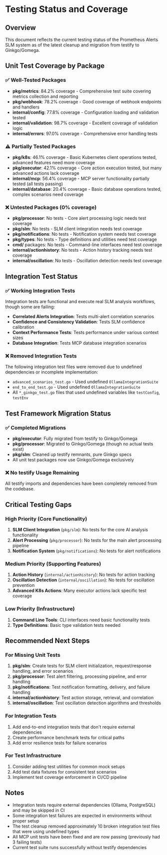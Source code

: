# Testing Status and Coverage

## Overview

This document reflects the current testing status of the Prometheus Alerts SLM system as of the latest cleanup and migration from testify to Ginkgo/Gomega.

## Unit Test Coverage by Package

### ✅ Well-Tested Packages
- **pkg/metrics**: 84.2% coverage - Comprehensive test suite covering metrics collection and reporting
- **pkg/webhook**: 78.2% coverage - Good coverage of webhook endpoints and handlers
- **internal/config**: 77.8% coverage - Configuration loading and validation tested
- **internal/validation**: 98.7% coverage - Excellent coverage of validation logic
- **internal/errors**: 97.0% coverage - Comprehensive error handling tests

### ⚠️ Partially Tested Packages
- **pkg/k8s**: 46.1% coverage - Basic Kubernetes client operations tested, advanced features need more coverage
- **pkg/executor**: 42.1% coverage - Core action execution tested, but many advanced actions lack coverage
- **internal/mcp**: 56.4% coverage - MCP server functionality partially tested (all tests passing)
- **internal/database**: 20.4% coverage - Basic database operations tested, complex scenarios need coverage

### ❌ Untested Packages (0% coverage)
- **pkg/processor**: No tests - Core alert processing logic needs test coverage
- **pkg/slm**: No tests - SLM client integration needs test coverage
- **pkg/notifications**: No tests - Notification system needs test coverage
- **pkg/types**: No tests - Type definitions and utilities need test coverage
- **cmd/** packages: No tests - Command-line interfaces need test coverage
- **internal/actionhistory**: No tests - Action history tracking needs test coverage
- **internal/oscillation**: No tests - Oscillation detection needs test coverage

## Integration Test Status

### ✅ Working Integration Tests
Integration tests are functional and execute real SLM analysis workflows, though some are failing:
- **Correlated Alerts Integration**: Tests multi-alert correlation scenarios
- **Confidence and Consistency Validation**: Tests SLM confidence calibration
- **Context Performance Tests**: Tests performance under various context sizes
- **Database Integration**: Tests MCP database integration scenarios

### ❌ Removed Integration Tests
The following integration test files were removed due to undefined dependencies or incomplete implementation:
- `advanced_scenarios_test.go` - Used undefined `OllamaIntegrationSuite`
- `end_to_end_test.go` - Used undefined `OllamaIntegrationSuite`
- All `*_ginkgo_test.go` files that used undefined variables like `testConfig`, `testEnv`

## Test Framework Migration Status

### ✅ Completed Migrations
- **pkg/executor**: Fully migrated from testify to Ginkgo/Gomega
- **pkg/processor**: Migrated to Ginkgo/Gomega (though no actual tests exist)
- **pkg/slm**: Cleaned up testify remnants, pure Ginkgo specs
- All unit test packages now use Ginkgo/Gomega exclusively

### ❌ No testify Usage Remaining
All testify imports and dependencies have been completely removed from the codebase.

## Critical Testing Gaps

### High Priority (Core Functionality)
1. **SLM Client Integration** (`pkg/slm`): No tests for the core AI analysis functionality
2. **Alert Processing** (`pkg/processor`): No tests for the main alert processing pipeline
3. **Notification System** (`pkg/notifications`): No tests for alert notifications

### Medium Priority (Supporting Features)
1. **Action History** (`internal/actionhistory`): No tests for action tracking
2. **Oscillation Detection** (`internal/oscillation`): No tests for oscillation prevention
3. **Advanced K8s Actions**: Many executor actions lack specific test coverage

### Low Priority (Infrastructure)
1. **Command Line Tools**: CLI interfaces need basic functionality tests
2. **Type Definitions**: Basic type validation tests needed

## Recommended Next Steps

### For Missing Unit Tests
1. **pkg/slm**: Create tests for SLM client initialization, request/response handling, and error scenarios
2. **pkg/processor**: Test alert filtering, processing pipeline, and error handling
3. **pkg/notifications**: Test notification formatting, delivery, and failure handling
4. **internal/actionhistory**: Test action storage, retrieval, and correlation
5. **internal/oscillation**: Test oscillation detection algorithms and thresholds

### For Integration Tests
1. Add end-to-end integration tests that don't require external dependencies
2. Create performance benchmark tests for critical paths
3. Add error resilience tests for failure scenarios

### For Test Infrastructure
1. Consider adding test utilities for common mock setups
2. Add test data fixtures for consistent test scenarios
3. Implement test coverage enforcement in CI/CD pipeline

## Notes

- Integration tests require external dependencies (Ollama, PostgreSQL) and may be skipped in CI
- Some integration test failures are expected in environments without proper setup
- The test cleanup removed approximately 10 broken integration test files that were using undefined types
- All MCP unit tests have been fixed and are now passing (previously had 3 failing tests)
- Current test suite runs successfully without testify dependencies